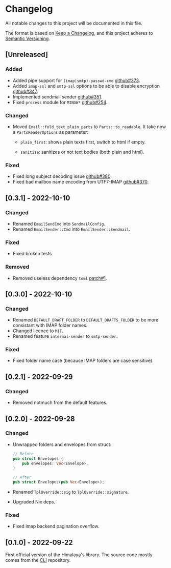 # Changelog

All notable changes to this project will be documented in this file.

The format is based on [Keep a Changelog](https://keepachangelog.com/en/1.0.0/),
and this project adheres to [Semantic Versioning](https://semver.org/spec/v2.0.0.html).

## [Unreleased]

### Added

* Added pipe support for `(imap|smtp)-passwd-cmd` [github#373].
* Added `imap-ssl` and `smtp-ssl` options to be able to disable
  encryption [github#347].
* Implemented sendmail sender [github#351].
* Fixed `process` module for `MINGW*` [github#254].

### Changed

* Moved `Email::fold_text_plain_parts` to `Parts::to_readable`. It
  take now a `PartsReaderOptions` as parameter:
  
  * `plain_first`: shows plain texts first, switch to html if empty.
  
  * `sanitize`: sanitizes or not text bodies (both plain and html).

### Fixed

* Fixed long subject decoding issue [github#380].
* Fixed bad mailbox name encoding from UTF7-IMAP [github#370].

## [0.3.1] - 2022-10-10

### Changed

* Renamed `EmailSendCmd` into `SendmailConfig`.
* Renamed `EmailSender::Cmd` into `EmailSender::Sendmail`.

### Fixed

* Fixed broken tests

### Removed

* Removed useless dependency `toml` [patch#1].
  
## [0.3.0] - 2022-10-10

### Changed

* Renamed `DEFAULT_DRAFT_FOLDER` to `DEFAULT_DRAFTS_FOLDER` to be more
  consistant with IMAP folder names.
* Changed licence to `MIT`.
* Renamed feature `internal-sender` to `smtp-sender`.
  
### Fixed

* Fixed folder name case (because IMAP folders are case sensitive).

## [0.2.1] - 2022-09-29

### Changed

* Removed notmuch from the default features.

## [0.2.0] - 2022-09-28

### Changed

* Unwrapped folders and envelopes from struct:

  ```rust
  // Before
  pub struct Envelopes {
	  pub envelopes: Vec<Envelope>,
  }
  
  // After
  pub struct Envelopes(pub Vec<Envelope>);
  ```

* Renamed `TplOverride::sig` to `TplOverride::signature`.
* Upgraded Nix deps.

### Fixed

* Fixed imap backend pagination overflow.

## [0.1.0] - 2022-09-22

First official version of the Himalaya's library. The source code
mostly comes from the [CLI](https://github.com/soywod/himalaya)
repository.

[patch#1]: https://lists.sr.ht/~soywod/himalaya-lib/%3C20220929084520.98165-1-me%40paulrouget.com%3E

[github#254]: https://github.com/soywod/himalaya/issues/254
[github#347]: https://github.com/soywod/himalaya/issues/347
[github#351]: https://github.com/soywod/himalaya/issues/351
[github#370]: https://github.com/soywod/himalaya/issues/370
[github#373]: https://github.com/soywod/himalaya/issues/373
[github#380]: https://github.com/soywod/himalaya/issues/380
